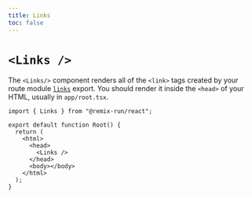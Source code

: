 ```yaml
---
title: Links
toc: false
---
```


# `<Links />`

The `<Links/>` component renders all of the `<link>` tags created by your route module [`links`][links] export. You should render it inside the `<head>` of your HTML, usually in `app/root.tsx`.

```tsx filename=root.tsx lines=[7]
import { Links } from "@remix-run/react";

export default function Root() {
  return (
    <html>
      <head>
        <Links />
      </head>
      <body></body>
    </html>
  );
}
```

[links]: ../route/links
